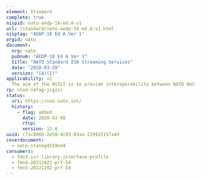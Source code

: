```yaml
---
element: Standard
complete: true
nispid: nato-aedp-18-ed.A-v1
url: /standard/nato-aedp-18-ed.A-v1.html
nisptag: "AEDP-18 Ed A Ver 1"
orgid: nato
document:
  org: nato
  pubnum: "AEDP-18 Ed A Ver 1"
  title: "NATO Standard ISR Streaming Services"
  date: "2018-03-28"
  version: "(A)(1)"
applicability: >2
  The aim of the NSILI is to provide interoperability between NATO Nations reconnaissance databases and products libraries by defining an interoperable interface to each Nation's ISR library system, without altering the internal architecture of each individual system.
rp: cnad-nafag-jcgisr
status:
  uri: https://nso.nato.int/
  history: 
    - flag: added
      date: 2020-02-08
      rfcp: 
      version: 13.0
uuid: c71c8866-2e58-4c03-83aa-239925157a4d
coverdocument:
  - nato-stanag4559ed4
consumers:
  - fmn3-isr-library-interface-profile
  - fmn4-20211022-prf-54
  - fmn5-20221202-prf-54
---
```


